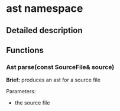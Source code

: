 
# ast namespace

## Detailed description

## Functions

### Ast parse(const SourceFile& source)

**Brief:** produces an ast for a source file

Parameters:
- the source file

